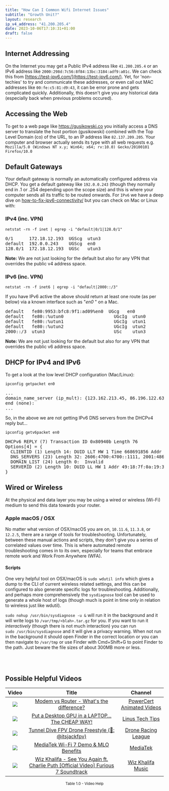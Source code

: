 ```yaml
---
title: "How Can I Common Wifi Internet Issues"
subtitle: "Growth Unit?"
layout: research
ip_v4_address: "41.200.205.4"
date: 2023-10-06T17:10:31+01:00
draft: false
---
```


## Internet Addressing
On the Internet you may get a Public IPv4 address like ```41.200.205.4``` or an IPv6 address like ```2000:298d:7c56:8f84:13bc:3184:adf9:a01c```. We can check this from [https://test-ipv6.com/](https://test-ipv6.com/). Yet, for 'non-techies' to try and communicate these addresses, or even call out MAC addresses like ```00:fe:c5:81:d9:43```, it can be error prone and gets complicated quickly. Additionally, this doesn't give you any historical data (especially back when previous problems occured).

## Accessing the Web
To get to a web page like https://gusikowski.co you initially access a DNS server to translate the host portion (gusikowski) combined with the Top Level Domain (co) of the URL, to an IP address like ```82.137.209.205```. Your computer and browser actually sends its type with all web requests e.g. <br>```Mozilla/5.0 (Windows NT x.y; Win64; x64; rv:10.0) Gecko/20100101 Firefox/10.0```

## Default Gateways
Your default gateway is normally an automatically configured address via DHCP. You get a default gateway like ```192.0.0.243``` (though they normally end in .1 or .254 depending upon the scope size) and this is where your computer sends all its traffic to be routed onwards. For ```IPv6``` we have a deep dive on [how-to-fix-ipv6-connectivity/](/blog/how-to-fix-ipv6-connectivity/) but you can check on Mac or Linux with:

### IPv4 (inc. VPN)
```netstat -rn -f inet | egrep -i "default|0/1|128.0/1"```

<pre>
0/1      172.18.12.193  UGScg  utun3
default  192.0.0.243    UGScg  en0
128.0/1  172.18.12.193  UGSc   utun3</pre>

**Note:** We are not just looking for the default but also for any VPN that overrides the public v4 address space.

### IPv6 (inc. VPN)
```netstat -rn -f inet6 | egrep -i "default|2000::/3"```

If you have IPv6 active the above should return at least one route (as per below) via a known interface such as "_en0_ " on a Mac. 

<pre>
default   fe80:9953:bfc8:9f1:ad09%en0  UGcg   en0
default   fe80::%utun0                   UGcIg  utun0
default   fe80::%utun1                   UGcIg  utun1
default   fe80::%utun2                   UGcIg  utun2
2000::/3  utun3                          USc    utun3</pre>

**Note:** We are not just looking for the default but also for any VPN that overrides the public v6 address space.

## DHCP for IPv4 and IPv6

To get a look at the low level DHCP configuration (Mac/Linux): 

```ipconfig getpacket en0```

<pre>
...
domain_name_server (ip_mult): {123.162.213.45, 86.196.122.63}
end (none):
...</pre>

So, in the above we are not getting IPv6 DNS servers from the DHCPv4 reply but...

```ipconfig getv6packet en0```

<pre>
DHCPv6 REPLY (7) Transaction ID 0x80940b Length 76
Options[4] = {
  CLIENTID (1) Length 14: DUID LLT HW 1 Time 668691856 Addr 00:fe:c5:81:d9:43
  DNS_SERVERS (23) Length 32: 2606:4700:4700::1111, 2001:4860:4860::8844
  DOMAIN_LIST (24) Length 0:  Invalid
  SERVERID (2) Length 10: DUID LL HW 1 Addr 49:18:7f:0a:19:37
}</pre>

## Wired or Wireless
At the physical and data layer you may be using a wired or wireless (Wi-Fi) medium to send this data towards your router. 

### Apple macOS / OSX
No matter what version of OSX/macOS you are on, ```10.11.6```, ```11.3.8```, or ```12.2.5```, there are a range of tools for troubleshooting. Unfortunately, between these manual actions and scripts, they don't give you a series of correlated values over time. This is where automated remote troubleshooting comes in to its own, especially for teams that embrace remote work and Work From Anywhere (WFA).

#### Scripts
One very helpful tool on OSX/macOS is ```sudo wdutil info``` which gives a dump to the CLI of current wireless related settings, and this can be configured to also generate specific logs for troubleshooting. Additionally, and perhaps more comprehensively the ```sysdiagnose``` tool can be used to generate a whole host of logs (though much is point in time only in relation to wireless just like wdutil).

```sudo nohup /usr/bin/sysdiagnose -u &``` will run it in the background and it will write logs to ```/var/tmp/<blah>.tar.gz``` for you. If you want to run it *interactively* (though there is not much interaction) you can run<br>```sudo /usr/bin/sysdiagnose``` and it will give a privacy warning. When not run in the background it should open Finder in the correct location or you can then navigate to ```/var/tmp``` or use Finder with Cmd+Shift+G to point Finder to the path. Just beware the file sizes of about 300MB more or less.

<br><br>
## Possible Helpful Videos

<link href="/plugins/lity/css/lity.min.css" rel="stylesheet">
<script src="/plugins/lity/js/lity.min.js"></script>
<div class="table1-start"></div>

|Video | Title | Channel |
| :---: | :---: | :---: |
|<a href="https://www.youtube.com/watch?v=Mad4kQ5835Y" data-lity><img src="https://i.ytimg.com/vi/Mad4kQ5835Y/default.jpg" class="img-fluid"></a>|<a href="https://www.youtube.com/watch?v=Mad4kQ5835Y" data-lity>Modem vs Router - What&#39;s the difference?</a>|<a target="_blank" href="https://www.youtube.com/channel/UCJQJ4GjTiq5lmn8czf8oo0Q" >PowerCert Animated Videos</a>|
|<a href="https://www.youtube.com/watch?v=GDyL2tPyXFA" data-lity><img src="https://i.ytimg.com/vi/GDyL2tPyXFA/default.jpg" class="img-fluid"></a>|<a href="https://www.youtube.com/watch?v=GDyL2tPyXFA" data-lity>Put a Desktop GPU in a LAPTOP… The CHEAP WAY!</a>|<a target="_blank" href="https://www.youtube.com/channel/UCXuqSBlHAE6Xw-yeJA0Tunw" >Linus Tech Tips</a>|
|<a href="https://www.youtube.com/watch?v=PXYQWWKeGzM" data-lity><img src="https://i.ytimg.com/vi/PXYQWWKeGzM/default.jpg" class="img-fluid"></a>|<a href="https://www.youtube.com/watch?v=PXYQWWKeGzM" data-lity>Tunnel Dive   FPV Drone Freestyle (🎥:​ @itsjackfpv)</a>|<a target="_blank" href="https://www.youtube.com/channel/UCiVmHW7d57ICmEf9WGIp1CA" >Drone Racing League</a>|
|<a href="https://www.youtube.com/watch?v=OLCtETbi-1o" data-lity><img src="https://i.ytimg.com/vi/OLCtETbi-1o/default.jpg" class="img-fluid"></a>|<a href="https://www.youtube.com/watch?v=OLCtETbi-1o" data-lity>MediaTek Wi-Fi 7 Demo &amp; MLO Benefits</a>|<a target="_blank" href="https://www.youtube.com/channel/UCpk9wjk3iyu19hS8dUY6Crg" >MediaTek</a>|
|<a href="https://www.youtube.com/watch?v=RgKAFK5djSk" data-lity><img src="https://i.ytimg.com/vi/RgKAFK5djSk/default.jpg" class="img-fluid"></a>|<a href="https://www.youtube.com/watch?v=RgKAFK5djSk" data-lity>Wiz Khalifa - See You Again ft. Charlie Puth [Official Video] Furious 7 Soundtrack</a>|<a target="_blank" href="https://www.youtube.com/channel/UCLxOm-UQ1gtyQgfz8Rn34iQ" >Wiz Khalifa Music</a>|

<center><small>Table 1.0 - Video Help</small></center>
 <br>
<div class="table1-end"></div>
<script type="text/javascript">
(function() {
    $('div.table1-start').nextUntil('div.table1-end', 'table').addClass('table thead-dark table-striped table-responsive rounded').attr('id', 't1');
    $('#t1').find('thead').addClass('thead-dark');
})();
</script>
